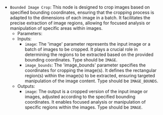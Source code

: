 - `Bounded Image Crop`: This node is designed to crop images based on specified bounding coordinates, ensuring that the cropping process is adapted to the dimensions of each image in a batch. It facilitates the precise extraction of image regions, allowing for focused analysis or manipulation of specific areas within images.
    - Parameters:
    - Inputs:
        - `image`: The 'image' parameter represents the input image or a batch of images to be cropped. It plays a crucial role in determining the regions to be extracted based on the provided bounding coordinates. Type should be `IMAGE`.
        - `image_bounds`: The 'image_bounds' parameter specifies the coordinates for cropping the image(s). It defines the rectangular region(s) within the image(s) to be extracted, ensuring targeted manipulation of the image content. Type should be `IMAGE_BOUNDS`.
    - Outputs:
        - `image`: The output is a cropped version of the input image or images, adjusted according to the specified bounding coordinates. It enables focused analysis or manipulation of specific regions within the images. Type should be `IMAGE`.
